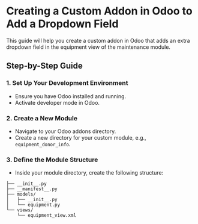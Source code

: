 # Creating a Custom Addon in Odoo to Add a Dropdown Field

This guide will help you create a custom addon in Odoo that adds an extra dropdown field in the equipment view of the maintenance module.

## Step-by-Step Guide

### 1. Set Up Your Development Environment
- Ensure you have Odoo installed and running.
- Activate developer mode in Odoo.

### 2. Create a New Module
- Navigate to your Odoo addons directory.
- Create a new directory for your custom module, e.g., `equipment_donor_info`.

### 3. Define the Module Structure
- Inside your module directory, create the following structure:
```equipment_donor_info/
├── __init__.py
├── __manifest__.py
├── models/
│   ├── __init__.py
│   └── equipment.py
└── views/
    └── equipment_view.xml
```
